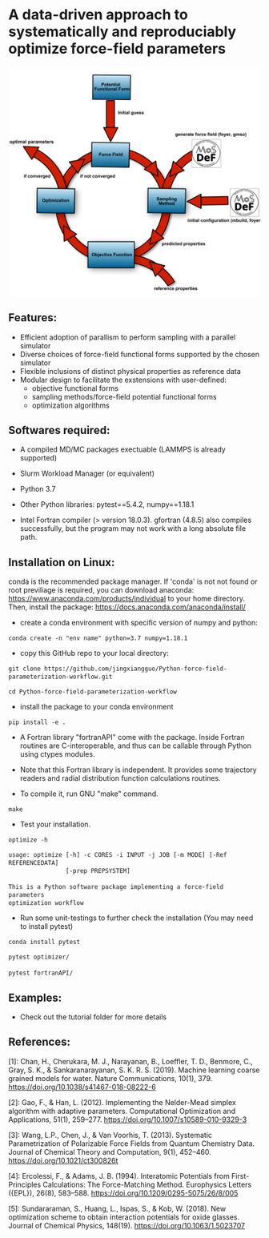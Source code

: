 # A data-driven approach to systematically and reproduciably optimize force-field parameters 

<img src="workflow.png" width="800">

## Features:
* Efficient adoption of parallism to perform sampling with a parallel simulator
* Diverse choices of force-field functional forms supported by the chosen simulator
* Flexible inclusions of distinct physical properties as reference data
* Modular design to facilitate the exstensions with user-defined:
    - objective functional forms
    - sampling methods/force-field potential functional forms
    - optimization algorithms

## Softwares required:

* A compiled MD/MC packages exectuable (LAMMPS is already supported)

* Slurm Workload Manager (or equivalent) 

* Python 3.7

* Other Python libraries: pytest==5.4.2, numpy==1.18.1

* Intel Fortran compiler (> version 18.0.3).
  gfortran (4.8.5) also compiles successfully,
  but the program may not work with a long absolute file path.

## Installation on Linux:

conda is the recommended package manager. If 'conda' is not not found or root previliage is required,
you can download anaconda: https://www.anaconda.com/products/individual to your home directory.
Then, install the package: https://docs.anaconda.com/anaconda/install/  

* create a conda environment with specific version of numpy and python:  

```
conda create -n "env name" python=3.7 numpy=1.18.1 
```

* copy this GitHub repo to your local directory:

```
git clone https://github.com/jingxiangguo/Python-force-field-parameterization-workflow.git 
```

```
cd Python-force-field-parameterization-workflow
``` 
* install the package to your conda environment 

```
pip install -e .
```
* A Fortran library "fortranAPI" come with the package.
Inside Fortran routines are C-interoperable, and thus can be
callable through Python using ctypes modules.

* Note that this Fortran library is independent. 
It provides some trajectory readers 
and radial distribution function calculations routines.

* To compile it, run GNU "make" command. 

``` 
make
``` 
* Test your installation.

``` 
optimize -h
``` 
```
usage: optimize [-h] -c CORES -i INPUT -j JOB [-m MODE] [-Ref REFERENCEDATA]
                [-prep PREPSYSTEM]

This is a Python software package implementing a force-field parameters
optimization workflow

```

* Run some unit-testings to further check the installation 
(You may need to install pytest) 

```
conda install pytest
```

```
pytest optimizer/

pytest fortranAPI/

```

## Examples:

* Check out the tutorial folder for more details

## References: 

[1]: Chan, H., Cherukara, M. J., Narayanan, B., Loeffler, T. D., Benmore, C., Gray, S. K., & Sankaranarayanan, S. K. R. S. (2019). Machine learning coarse grained models for water. Nature Communications, 10(1), 379. https://doi.org/10.1038/s41467-018-08222-6 

[2]: Gao, F., & Han, L. (2012). Implementing the Nelder-Mead simplex algorithm with adaptive parameters. Computational Optimization and Applications, 51(1), 259–277. https://doi.org/10.1007/s10589-010-9329-3   

[3]: Wang, L.P., Chen, J., & Van Voorhis, T. (2013). Systematic Parametrization of Polarizable Force Fields from Quantum Chemistry Data. Journal of Chemical Theory and Computation, 9(1), 452–460. https://doi.org/10.1021/ct300826t  

[4]: Ercolessi, F., & Adams, J. B. (1994). Interatomic Potentials from First-Principles Calculations: The Force-Matching Method. Europhysics Letters ({EPL}), 26(8), 583–588. https://doi.org/10.1209/0295-5075/26/8/005  

[5]: Sundararaman, S., Huang, L., Ispas, S., & Kob, W. (2018). New optimization scheme to obtain interaction potentials for oxide glasses. Journal of Chemical Physics, 148(19). https://doi.org/10.1063/1.5023707 
